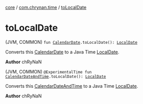 [core](../index.md) / [com.chrynan.time](index.md) / [toLocalDate](./to-local-date.md)

# toLocalDate

(JVM, COMMON) `fun `[`CalendarDate`](-calendar-date/index.md)`.toLocalDate(): `[`LocalDate`](https://docs.oracle.com/javase/8/docs/api/java/time/LocalDate.html)

Converts this [CalendarDate](-calendar-date/index.md) to a Java Time [LocalDate](https://docs.oracle.com/javase/8/docs/api/java/time/LocalDate.html).

**Author**
chRyNaN

(JVM, COMMON) `@ExperimentalTime fun `[`CalendarDateAndTime`](-calendar-date-and-time/index.md)`.toLocalDate(): `[`LocalDate`](https://docs.oracle.com/javase/8/docs/api/java/time/LocalDate.html)

Converts this [CalendarDateAndTime](-calendar-date-and-time/index.md) to a Java Time [LocalDate](https://docs.oracle.com/javase/8/docs/api/java/time/LocalDate.html).

**Author**
chRyNaN

